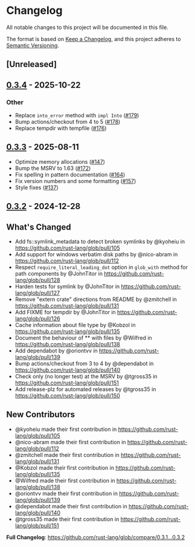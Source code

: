 # Changelog

All notable changes to this project will be documented in this file.

The format is based on [Keep a Changelog](https://keepachangelog.com/en/1.0.0/),
and this project adheres to [Semantic Versioning](https://semver.org/spec/v2.0.0.html).

## [Unreleased]

## [0.3.4](https://github.com/rust-lang/glob/compare/v0.3.3...v0.3.4) - 2025-10-22

### Other

- Replace `into_error` method with `impl Into` ([#179](https://github.com/rust-lang/glob/pull/179))
- Bump actions/checkout from 4 to 5 ([#178](https://github.com/rust-lang/glob/pull/178))
- Replace tempdir with tempfile ([#176](https://github.com/rust-lang/glob/pull/176))

## [0.3.3](https://github.com/rust-lang/glob/compare/v0.3.2...v0.3.3) - 2025-08-11

- Optimize memory allocations ([#147](https://github.com/rust-lang/glob/pull/147))
- Bump the MSRV to 1.63 ([#172](https://github.com/rust-lang/glob/pull/172))
- Fix spelling in pattern documentation ([#164](https://github.com/rust-lang/glob/pull/164))
- Fix version numbers and some formatting ([#157](https://github.com/rust-lang/glob/pull/157))
- Style fixes ([#137](https://github.com/rust-lang/glob/pull/137))

## [0.3.2](https://github.com/rust-lang/glob/compare/v0.3.1...v0.3.2) - 2024-12-28

## What's Changed
* Add fs::symlink_metadata to detect broken symlinks by @kyoheiu in https://github.com/rust-lang/glob/pull/105
* Add support for windows verbatim disk paths by @nico-abram in https://github.com/rust-lang/glob/pull/112
* Respect `require_literal_leading_dot` option in `glob_with` method for path components by @JohnTitor in https://github.com/rust-lang/glob/pull/128
* Harden tests for symlink by @JohnTitor in https://github.com/rust-lang/glob/pull/127
* Remove "extern crate" directions from README by @zmitchell in https://github.com/rust-lang/glob/pull/131
* Add FIXME for tempdir by @JohnTitor in https://github.com/rust-lang/glob/pull/126
* Cache information about file type by @Kobzol in https://github.com/rust-lang/glob/pull/135
* Document the behaviour of ** with files by @Wilfred in https://github.com/rust-lang/glob/pull/138
* Add dependabot by @oriontvv in https://github.com/rust-lang/glob/pull/139
* Bump actions/checkout from 3 to 4 by @dependabot in https://github.com/rust-lang/glob/pull/140
* Check only (no longer test) at the MSRV by @tgross35 in https://github.com/rust-lang/glob/pull/151
* Add release-plz for automated releases by @tgross35 in https://github.com/rust-lang/glob/pull/150

## New Contributors
* @kyoheiu made their first contribution in https://github.com/rust-lang/glob/pull/105
* @nico-abram made their first contribution in https://github.com/rust-lang/glob/pull/112
* @zmitchell made their first contribution in https://github.com/rust-lang/glob/pull/131
* @Kobzol made their first contribution in https://github.com/rust-lang/glob/pull/135
* @Wilfred made their first contribution in https://github.com/rust-lang/glob/pull/138
* @oriontvv made their first contribution in https://github.com/rust-lang/glob/pull/139
* @dependabot made their first contribution in https://github.com/rust-lang/glob/pull/140
* @tgross35 made their first contribution in https://github.com/rust-lang/glob/pull/151

**Full Changelog**: https://github.com/rust-lang/glob/compare/0.3.1...0.3.2

